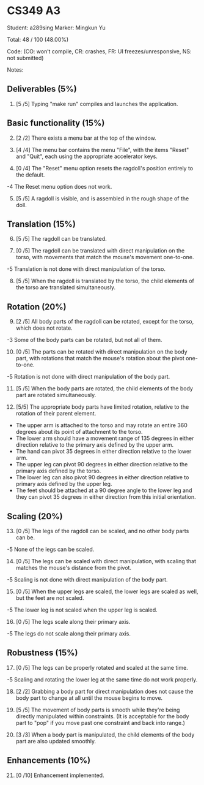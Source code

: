 # CS349 A3
Student: a289sing
Marker: Mingkun Yu


Total: 48 / 100 (48.00%)

Code: 
(CO: won’t compile, CR: crashes, FR: UI freezes/unresponsive, NS: not submitted)


Notes:   

## Deliverables (5%)

1. [5 /5] Typing "make run" compiles and launches the application.

## Basic functionality (15%)

2. [2 /2] There exists a menu bar at the top of the window.

3. [4 /4] The menu bar contains the menu "File", with the items "Reset" and "Quit", each using the appropriate accelerator keys.

4. [0 /4] The "Reset" menu option resets the ragdoll's position entirely to the default.

-4 The Reset menu option does not work.

5. [5 /5] A ragdoll is visible, and is assembled in the rough shape of the doll.

## Translation (15%)

6. [5 /5] The ragdoll can be translated.

7. [0 /5] The ragdoll can be translated with direct manipulation on the torso, with movements that match the mouse's movement one-to-one.

-5 Translation is not done with direct manipulation of the torso.

8. [5 /5] When the ragdoll is translated by the torso, the child elements of the torso are translated simultaneously.

## Rotation (20%)

9. [2 /5] All body parts of the ragdoll can be rotated, except for the torso, which does not rotate.

-3 Some of the body parts can be rotated, but not all of them.

10. [0 /5] The parts can be rotated with direct manipulation on the body part, with rotations that match the mouse's rotation about the pivot one-to-one.

-5 Rotation is not done with direct manipulation of the body part.

11. [5 /5] When the body parts are rotated, the child elements of the body part are rotated simultaneously.

12. [5/5] The appropriate body parts have limited rotation, relative to the rotation of their parent element.
* The upper arm is attached to the torso and may rotate an entire 360 degrees about its point of attachment to the torso.
* The lower arm should have a movement range of 135 degrees in either direction relative to the primary axis defined by the upper arm.
* The hand can pivot 35 degrees in either direction relative to the lower arm.
* The upper leg can pivot 90 degrees in either direction relative to the primary axis defined by the torso.
* The lower leg can also pivot 90 degrees in either direction relative to primary axis defined by the upper leg.
* The feet should be attached at a 90 degree angle to the lower leg and they can pivot 35 degrees in either direction from this initial orientation.

## Scaling (20%)

13. [0 /5] The legs of the ragdoll can be scaled, and no other body parts can be.

-5 None of the legs can be scaled.

14. [0 /5] The legs can be scaled with direct manipulation, with scaling that matches the mouse's distance from the pivot.

-5 Scaling is not done with direct manipulation of the body part.

15. [0 /5] When the upper legs are scaled, the lower legs are scaled as well, but the feet are not scaled.

-5 The lower leg is not scaled when the upper leg is scaled.

16. [0 /5] The legs scale along their primary axis.

-5 The legs do not scale along their primary axis.


## Robustness (15%)

17. [0 /5] The legs can be properly rotated and scaled at the same time. 

-5 Scaling and rotating the lower leg at the same time do not work properly.

18. [2 /2] Grabbing a body part for direct manipulation does not cause the body part to change at all until the mouse begins to move.

19. [5 /5] The movement of body parts is smooth while they're being directly manipulated within constraints. (It is acceptable for the body part to "pop" if you move past one constraint and back into range.)

20. [3 /3] When a body part is manipulated, the child elements of the body part are also updated smoothly.


## Enhancements (10%)

21. [0 /10] Enhancement implemented.
